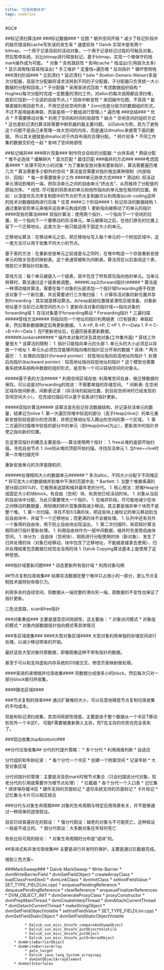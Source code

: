 ```yaml
---
title: "垃圾收集技术"
tags: undefine
---
```




#GC#

##标记清扫算法##
###标记数据###
    * 位图
        * 额外空间开销
        * 减少了标记阶段中的缺页错误和cache写失误的发生率
        * 速度较快
        * Dalvik 实现中是有两个bitmap，一个用于记录目前的活动对象，一个用于记录标记过程的可触及对象。然后暂停系统，对比bitmap进行释放标记。基于bitmap，实现一个根保守的栈mark操作成为可能。
    * 对象
        * 具有跳跃性
           * 影响cache
        * 栈溢出(引用层次太多)
           * 显示调用栈(容易栈溢出)
           * 手工维护
                * 定量栈+遍历堆
                * 反向指针
                * 循环使用栈
###清扫阶段###
    * 立刻清扫
    * 延迟清扫
        * bdw
        * Boehm-Demers-Weiser(多层次分配器，高层次分配器将请求流转到不同的子分配器，子分配器只负责统一大小数据的分配和回收。)
            * 子分配器
                * 采用渐进式回收
                * 考虑数据组织结构
        * Hughes(每次分配时完成一定数量的清扫工作。对alloc的每次调用都会清扫堆，直到它找到一个合适的自由节点。)
            * 回收中断变短
            * 来回操作位图，不高效
            * 能够直接利用回收节点，不用交还给空闲列表
        * Zorn(也是分层次的数据组织形式，不过不是用链表串联，而是是用一个数组进行管理。)
    * 遍历堆
###总结###
    * 优点
        * 不需要移动对象
        * 利用了空间和时间的局部性
    * 缺点
        * 空闲空间的组织方式
            * 这也是标记清扫算法除需要中断机器的最主要问题。 以Dalvik为例，其为了避免这个问题不是自己来管理一块大空间的内存，而是通过dlmalloc来接管下面的数据。 所以其关键就是dlmalloc对于内存布局的合理分配。
        * 碎片较多
        * 不同工作集的数据交织在一起
            * 影响了空间局部性

##标记缩并##
###碎片现象###
制作符合目标的分配器:
    * 伙伴系统
    * 两级分配
        * 堆不必连续
        * 缓解碎片
    * 首次匹配
    * 最佳匹配
###缩并的方式###
####考虑因素####
    * 处理不同大小的对象
    * 为了重新安放对象和更新指针，算法需要遍历堆几次
    * 算法需要多少额外的空间
    * 算法是否需要对指针施加某种限制（内部指针、回指）
    * 每一步需要做多少工作
####单元排序方式####
    * 滑动的: 将活动单元滑动到堆的一端，把存活单元之间的自由单元“挤出去”，从而维持了分配是的原始次序。
    * 线性: 尽可能的将原来的单元和他所指向的单元放在相邻的位置。例如：以深度优先次序复制图中的节点的节点复制器可以利用类似cdr-coding这样的技术对数据结构进行压缩
    * 任意
####三个阶段####
    1. 标记存活的数据结构
    1. 通过重新安防单元来缩并这些单元构成的图
    1. 更新指向被移动了的单元的指针
####现有的算法####
双指针算法：使用两个指针，一个指向下一个空闲的位置，另一个指向下一个要移动的存活单元。单元被移动之后，在他们原先的位置上留下一个迁移地址。这类方法一般只能适用于固定大小的单元。


迁移地址算法：在移动单元之前，把迁移地址写入每个单元的一个附加区域中。这一类方法可以用于收集不同大小的节点。


基于表的方法：在重新安放单元之前或是与之同时，在堆中构造一个存放重新安放单元的相关信息的映射表。这个表通常被称为间断表。算法将在以后查阅这个表，借助它计算指针的新值。


穿线方法：每个单元被链入一个链表，其中包含了所有原先指向他的单元。当单元转移时，算法通过这个链表做调整。
#####Lisp2(forward指针)#####
    * 算法是一种滑动缩并算法，需要在每个对象的头部添加一个指针域forwarding用于存放该对象下一个新位置，并且需要进行三次堆扫描：
        1. 计算存活对象的新位置并存到forwarding：其实就是移动算法。从heap起始位置做紧凑性压缩准备，对象新地址基于当前已占用空间的大小
        1. 更新存活对象的指针域==指向对象的forwarding域
        1. 存活对象基于forwarding移动
    * Forwarding指针
    * 三遍扫描
#####穿线方法#####
将指向同一个地址的指针利用链表（已有链表）串联起来，然后等新数据确定后再更新数据。 
    1. A->P, B->P, C->P
    1. P==Data
    1. P-> C->B->A==Data
    1. 在P更新地址后，在遍历链表更新数据。
######Jonkers######
    * 操作本对象时涉及其他对象(工作集外面)
    * 穿线工作量很大
    * 该算法的限制：
        1. 指针只能指向单元的头部
        1. 单元头的大小必须足以存放一个地址
        1. 单元头必须包含能够同指向堆的指针区分开来的数据
    * 具体:
        * 两次遍历：
            1. 处理前向指针(forward pointer)：较低地址指向较高地址的指针
            1. 处理后向指针(backward pointer)：较高地址指向较低地址的指针
        * 这个模型也需要看系统体系结构中数据的组织形式，是否有一个可以容纳空间的对象头。

#####基于表的方法#####
    * 利用空闲区域存放: 利用堆空间自身，做迁移数据的保存。可以说是对forwarding的改进：不需要单独的存储空间。
    * 间断表: 在空闲区域存放间断表，间断表记录：(存活块的起始位置，到目前空闲块时已经发现的空闲空间大小）。 在完成扫描后可以基于该表进行指针更新。

#####双指针算法#####
该算法首先标记存活数据结构，并记录存活单元的数量，结果记为nlive
    1. 第一次遍历将堆中较高的部分（高于Heap\[nlive\]）的单元重新安放到较低部分的空洞里，并把迁移地址写入腾出的空间的第一个区域。
    1. 第二次遍历扫描堆中较低的部分中的单元（到Heap\[nlive\]为止），更新其中的指针并使之指向新的位置。

在这里双指针的概念主要是指----算法使用两个指针：
    1. free从堆的底部开始扫描，寻找自由节点
    1. live则从堆的顶部开始扫描，寻找存活单元
    1. 当free==live时第一次堆扫描完毕

重新安放单元的次序是随机的.

######处理相同大小的数据单元######
    * 多次alloc，不同大小分配于不同堆区
    * 将可变大小的数据缩并到堆中干净的页面中去:
        * Bartlett:
            1. 当整个堆被填满的部分超过85%时，它被用来追踪和缩并最年老的分代。
            1. 核心想法：把堆Heap分成固定大小的块block。有自由（空闲）块、和其他已经活动的块。
            1. 对象从当前的自由块中分配，为此只需要增大一个指针。
            1. 在缩并阶段，尽可能地减少在块之间移动的数据量，用轻微的碎片现象换取减少移动。其主要是缩并单个块而不是整个堆。
            1. 第一次扫描，寻找不到1/3满的块，把这些块上被标记的单元移动到当前自由块中，并留下一个迁移地址；而更满的块不会被处理。
            1. 队列中还有另外一个备用的自由块，用于防止自由块出现溢出。
            1. 第二次扫描时，和双指针算法相同进行指针更新处理。
            1. 利用自由块作为一层中间数据，缩并时先使用自由块空间。
            1. 块分为：自由块（空闲块）、刚刚进行分配使用的块（新对象）、发生了归并处理的块（对象已经移动，块中包含了迁移地址，不能被直接拿去使用）、归并处理结束包含数据已经完全没用的块
            1. Dalvik Copying算法基本上是使用了这种思想。

###指针域更新问题###
    * 动态更新所有指针域
    * 利用对象句柄

##节点复制垃圾收集##
如果存活数据在整个堆中只占很小的一部分，那么节点复制技术就特别有吸引力。

利用多余的连续空间，将数据从一端完整的滑向另一端，原数据的不变性也保证了指针更新。

三色法思路，scan&free指针

###对象重组###
主要是提高空间局部性，这主要由：
    * 对象访问模式
    * 对象组织模式
    * 对象内部数据指针指向模式等具体情况

###多区域收集###
####大型对象区域####
大型对象利用单独的存储空间进行处理，以减少移动带来的开销。

最好这些大型对象时原数据，即像图像这种不带有指针的数据。

甚至于可以和支持虚拟内存系统的OS做交互，修改页表映射做处理。

####渐进的递增缩并垃圾收集####
将数据分成很多小的block，然后每次只对一部分block做归并收集。

####静态区域####

###节点复制的效率###
通过扩展堆的大小，可以任意地降低节点复制垃圾收集的平均成本。

但是和标记清扫收集，其空间局部性很差。主要是由于整个数据从一个半区T移动到另外一个半区F。
可能F需要被重新换入主存，而T在主存的优势也完全丧失了。

###双边收集(top&bottom)###

##分代垃圾收集##
分代的代提升策略：
    * 多个分代
    * 利用阈值判断
    * 自适应

分代组织和年龄纪录：
    * 每个分代一个半区
    * 创建一个附属空间
    * 记录年龄
    * 大型对象区域

分代间指针的管理：主要是涉及到mark时根节点集合（只会扫描该分代对象，较老分代的引用就需要作为根节点处理）：
    * 拦截器
    * 各个分代一个入口表
    * 记忆集
    * 顺序保存缓冲区
    * 硬件支持的页面标记
    * 虚存系统支持的页面标记
    * 卡片标记
    * 记忆集与卡片可以相互结合

###分代与对象生命周期###
对象的生命周期与特定应用场景有关，并不能够通过一种简单的途径假设。

目前已经普遍存在的假设：
    * 强分代假设：越老的对象与不可能死亡。这种假设一般是不成立的。
    * 弱分代假设：大多数对象在年轻时死亡

有些比较可观的结论：
    * 对象生命周期的分布是"成块"的。

##渐进式和并发垃圾收集##
主要是进行并发时的保护，主要是通过拦截器完成。

借助三色方案~

###MarkSweep###
    * Dalvik MarkSweep
    * Write-Barrier
        * dvmWriteBarrierField
             * dvmSetFieldObject
                 * createArrayClass
                 * loadClassFromDex0
                 * dvmLinkClass
                 * dvmInitClass
                 * setInstFieldValue
                 * SET_TYPE_FIELD(Jni.cpp)
                 * enqueuePendingReference
                 * dequeuePendingReference
                 * clearReference
                 * enqueueFinalizerReferences
                 * DVM_OBJECT_INIT
                 * dvmGenerateProxyClass
                 * proxyConstructor
                 * dvmPrepMainThread
                 * dvmCreateInterpThread
                 * dvmAttachCurrentThread
                 * dvmDetachCurrentThread
                 * makeStringObject
             * dvmSetFieldObjectVolatile
                 * setInstFieldValue
                 * SET_TYPE_FIELD(Jni.cpp)
             * dvmSetFieldStaticObject
             * dvmSetFieldStaticObjectVolatile

             * Dalvik_sun_misc_Unsafe_compareAndSwapObject
             * Dalvik_sun_misc_Unsafe_putObjectVolatile
             * Dalvik_sun_misc_Unsafe_putObject
             * Dalvik_sun_misc_Unsafe_putOrderedObject
        * dvmWriteBarrierObject
        * dvmWriteBarrierArray
             * goto_target
             * Dalvik_java_lang_System_arraycopy
             * dvmSetObjectArrayElement
        * dvmGetInterfaces
